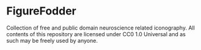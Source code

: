 # FigureFodder

Collection of free and public domain neuroscience related iconography. All contents of this repository are licensed under CC0 1.0 Universal and as such may be freely used by anyone.
